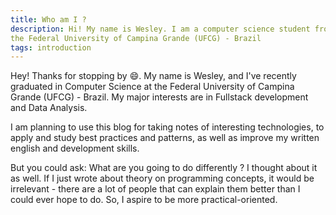 ```yaml
---
title: Who am I ?
description: Hi! My name is Wesley. I am a computer science student from
the Federal University of Campina Grande (UFCG) - Brazil
tags: introduction
---
```


Hey! Thanks for stopping by :smile:. My name is Wesley, and I've 
recently graduated in Computer Science at the Federal University of 
Campina Grande (UFCG) - Brazil. My major interests are in Fullstack 
development and Data Analysis.

I am planning to use this blog for taking notes of interesting 
technologies, to apply and study best practices and patterns, as well 
as improve my written english and development skills.

But you could ask: What are you going to do differently ? I thought 
about it as well. If I just wrote about theory on programming concepts,
it would be irrelevant - there are a lot of people that can explain them
better than I could ever hope to do. So, I aspire to be more
practical-oriented.